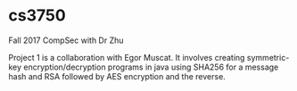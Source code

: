 # cs3750
Fall 2017 CompSec with Dr Zhu

Project 1 is a collaboration with Egor Muscat.  It involves creating symmetric-key encryption/decryption programs in java using SHA256 for a message hash and RSA followed by AES encryption and the reverse. 
